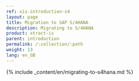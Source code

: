 ```yaml
---
ref: xis-introduction-s4
layout: page
title: Migration to SAP S/4HANA
description: Migrating to S/4HANA
product: xtract-is
parent: introduction
permalink: /:collection/:path
weight: 13
lang: en_GB
---
```



{% include _content/en/migrating-to-s4hana.md %}